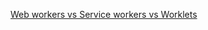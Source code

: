 [Web workers vs Service workers vs Worklets](https://bitsofco.de/web-workers-vs-service-workers-vs-worklets/)